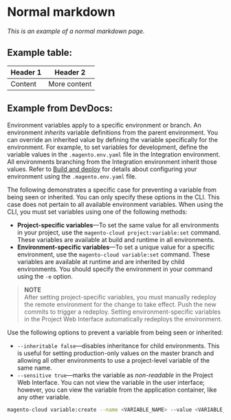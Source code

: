 # Normal markdown

_This is an example of a normal markdown page._

## Example table:

| Header 1 | Header 2     |
| -------- | ------------ |
| Content  | More content |

## Example from DevDocs:

Environment variables apply to a specific environment or branch. An environment _inherits_ variable definitions from the parent environment. You can override an inherited value by defining the variable specifically for the environment. For example, to set variables for development, define the variable values in the `.magento.env.yaml` file in the Integration environment. All environments branching from the Integration environment inherit those values. Refer to [Build and deploy][] for details about configuring your environment using the `.magento.env.yaml` file.

The following demonstrates a specific case for preventing a variable from being seen or inherited. You can only specify these options in the CLI. This case does not pertain to all available environment variables. When using the CLI, you must set variables using one of the following methods:

- **Project-specific variables**—To set the same value for all environments in your project, use the `magento-cloud project:variable:set` command. These variables are available at build and runtime in all environments.
- **Environment-specific variables**—To set a unique value for a specific environment, use the `magento-cloud variable:set` command. These variables are available at runtime and are inherited by child environments. You should specify the environment in your command using the `-e` option.

> **NOTE**  
> After setting project-specific variables, you must manually redeploy the remote environment for the change to take effect. Push the new commits to trigger a redeploy. Setting environment-specific variables in the Project Web Interface automatically redeploys the environment.

Use the following options to prevent a variable from being seen or inherited:

- `--inheritable false`—disables inheritance for child environments. This is useful for setting production-only values on the master branch and allowing all other environments to use a project-level variable of the same name.
- `--sensitive true`—marks the variable as _non-readable_ in the Project Web Interface. You can not view the variable in the user interface; however, you can view the variable from the application container, like any other variable.

```bash
magento-cloud variable:create --name <VARIABLE_NAME> --value <VARIABLE_VALUE> --inheritable false --sensitive true
```

<!-- link definitions -->

[build and deploy]: https://devdocs.magento.com/cloud/project/magento-env-yaml.html
